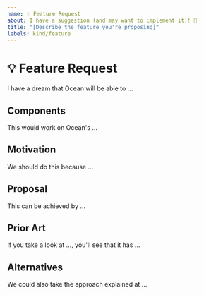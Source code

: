 ```yaml
---
name: 💡 Feature Request
about: I have a suggestion (and may want to implement it)! 🙂
title: "[Describe the feature you're proposing]"
labels: kind/feature
---
```


# 💡 Feature Request

<!--
Explain in one paragraph what the feature is.
-->

I have a dream that Ocean will be able to ...

## Components

<!--
Please specify the ocean components the new feature should be added to.
Otherwise, delete this section.

If this feature is platform-specific, state the platforms and why the feature
may not work on other platforms.
-->

This would work on Ocean's ...

## Motivation

<!--
Why would we do this? Describe reasons to use this feature.

Describe the use case(s) or other motivation for the new feature.
-->

We should do this because ...

## Proposal

<!--
Describe how this feature might be implemented, and why. Add any considered
drawbacks.
-->

This can be achieved by ...

## Prior Art

<!--
Discuss prior art, both the good and the bad, in relation to this proposal. A
few examples of what this can include are:
- For CLI suggestions: What other programs have this command/flag and what are
  the semantics?
- For design suggestions: Where has this design language been used before?
-->

If you take a look at ..., you'll see that it has ...

## Alternatives

<!--
Are there other ways to solve this problem that you've considered? What are
their potential drawbacks? Why was the proposed solution chosen over these
alternatives?
-->

We could also take the approach explained at ...
